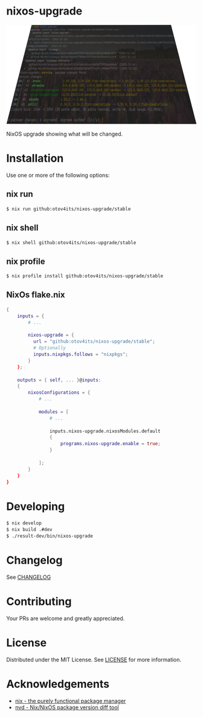 # nixos-upgrade

![screenshot]

NixOS upgrade showing what will be changed.

# Installation

Use one or more of the following options:

## nix run

```bash
$ nix run github:otov4its/nixos-upgrade/stable
```

## nix shell

```bash
$ nix shell github:otov4its/nixos-upgrade/stable
```

## nix profile

```bash
$ nix profile install github:otov4its/nixos-upgrade/stable
```

## NixOs flake.nix

```nix
{
    inputs = {
        # ...
        
        nixos-upgrade = {
          url = "github:otov4its/nixos-upgrade/stable";
          # Optionally
          inputs.nixpkgs.follows = "nixpkgs";
        }
    };
    
    outputs = { self, ... }@inputs:
    {
        nixosConfigurations = {
            # ...

            modules = [
                # ...
                
                inputs.nixos-upgrade.nixosModules.default
                {
                    programs.nixos-upgrade.enable = true;
                }

            ];
        }
    }
}
```

# Developing

```bash
$ nix develop
$ nix build .#dev
$ ./result-dev/bin/nixos-upgrade
```

# Changelog

See [CHANGELOG]

# Contributing

Your PRs are welcome and greatly appreciated.

# License

Distributed under the MIT License. See [LICENSE] for more information.

# Acknowledgements

- [nix - the purely functional package manager][nix]
- [nvd - Nix/NixOS package version diff tool][nvd]


[LICENSE]: LICENSE
[CHANGELOG]: CHANGELOG.md
[screenshot]: screenshot.png
[nix]: https://github.com/NixOS/nix
[nvd]: https://gitlab.com/khumba/nvd
